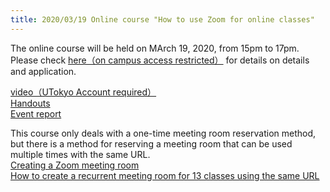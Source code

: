 ```yaml
---
title: 2020/03/19 Online course "How to use Zoom for online classes"
---
```


The online course will be held on MArch 19, 2020, from 15pm to 17pm. Please check <a href="https://www.ut-portal.u-tokyo.ac.jp/notice/index.php?q=32134" target="_blank">here（on campus access restricted）</a> for details on details and application.
  
<a href="https://todai.tv/contents-list/lecture/online-teaching/02">video（UTokyo Account required）</a>  
<a href="workshop_how_to_use_zoom.pdf">Handouts</a>  
<a href="report">Event report</a>  
  
  
This course only deals with a one-time meeting room reservation method, but there is a method for reserving a meeting room that can be used multiple times with the same URL.  
[Creating a Zoom meeting room](https://utelecon.github.io/zoom/create_room)  
[How to create a recurrent meeting room for 13 classes using the same URL](https://utelecon.github.io/zoom/how_to_use_in_classroom_faculty_members#schedule)  

  



<!--

（<a href="https://hwb.ecc.u-tokyo.ac.jp/wp/literacy/email/initialize/">ECCSクラウドメールの設定方法</a>）（申し訳ございませんが，動画が重いため，軽いものを作成中です）  

-->